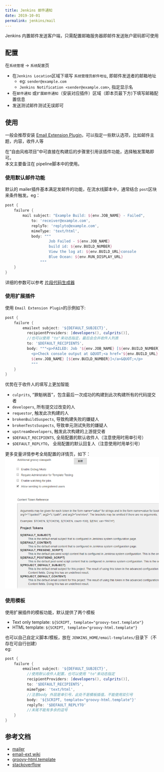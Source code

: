 ```yaml
---
title: Jenkins 邮件通知
date: 2019-10-01
permalink: jenkins/mail
---
```


Jenkins 内置邮件发送客户端，只需配置邮箱服务器即邮件发送账户密码即可使用
## 配置
在`系统管理` -> `系统配置`页
- 在`Jenkins Location`区域下填写 `系统管理员邮件地址`, 即邮件发送者的邮箱地址
    - eg: `sender@example.com`
    - `Jenkins Notification <sender@example.com>`, 指定显示名
- 在`邮件通知` 或`扩展邮件通知`（安装对应插件）区域（即本页最下方)下填写邮箱配置信息
- 发送测试邮件测试无误即可

## 使用
一般会推荐安装 [Email Extension Plugin](https://jenkins.io/doc/pipeline/steps/email-ext/)，可以指定一些默认选项，比如邮件主题，内容，收件人等

在“自由风格项目”中可直接在构建后的步骤里引用该插件功能，选择触发策略即可。  
本文主要备注在 pipeline脚本中的使用。

### 使用默认邮件功能
默认的 mailer插件基本满足发邮件的功能，在流水线脚本中，通常结合 `post`区块来条件触发。eg：

```groovy
post {
    failure {
        mail subject: "Example Build: ${env.JOB_NAME} - Failed", 
            to: 'receiver@example.com', 
            replyTo: 'replyto@example.com', 
            mimeType: 'text/html',
            body: """
                    Job Failed - ${env.JOB_NAME} 
                    build id: ${env.BUILD_NUMBER}
                    View the log at: ${env.BUILD_URL}console
                    Blue Ocean: ${env.RUN_DISPLAY_URL}
                """
    }
}
```
详细的参数可以参考 [片段代码生成器](/jenkins/pipeline-syntax/#代码片段生成器) 

### 使用扩展插件
使用 `Email Extension Plugin`的示例如下:
```groovy
post {
    failure {
        emailext subject: '${DEFAULT_SUBJECT}',
          recipientProviders: [developers(), culprits()], 
          //也可以使用 "to"来动态指定，最后会合并收件人列表
          to: '$DEFAULT_RECIPIENTS',
          body: """<p>FAILED: Job '${env.JOB_NAME} [${env.BUILD_NUMBER}]':</p>
            <p>Check console output at &QUOT;<a href='${env.BUILD_URL}'>
            ${env.JOB_NAME} [${env.BUILD_NUMBER}]</a>&QUOT;</p>
            """
    }
}

```
优势在于收件人的填写上更加智能
- `culprits`, “罪魁祸首”，包含最后一次成功的构建到此次构建所有的代码提交者
- `developers`, 所有提交过改变的人
- `requestor`, 触发此次构建的人
- `brokenBuildSuspects`, 导致构建失败的嫌疑人
- `brokenTestsSuspects`, 导致单元测试失败的嫌疑人
- `upstreamDevelopers`, 触发此次构建的上游提交者
- `$DEFAULT_RECIPIENTS`, 全局配置的默认收件人（注意使用时用单引号）
- `$DEFAULT_REPLYTO`， 全局配置的默认回复人（注意使用时用单引号）

更多变量详情参考全局配置的详情页，如下：
![mailext_var](./images/mailext_var.png)

### 使用模板
使用扩展插件的模板功能，默认提供了两个模板
- Text only template: `${SCRIPT, template="groovy-text.template"}`
- HTML template: `${SCRIPT, template="groovy-html.template"}`

也可以自己自定义脚本/模板，放在 `JENKINS_HOME/email-templates/`目录下（不存在可自行创建）  
eg:
```groovy
post {
    failure {
        emailext subject: '${DEFAULT_SUBJECT}',
          //使用默认收件人配置，也可以使用 "to"来动态指定
          recipientProviders: [developers(), culprits()], 
          to: '$DEFAULT_RECIPIENTS',
          mimeType: 'text/html',
          //注意body 外层是单引号，此处不是模板插值，不能使用双引号
          body: '${SCRIPT, template="groovy-html.template"}'
          replyTo: '$DEFAULT_REPLYTO'
          //末尾不能有多余的逗号
    }
}
```

## 参考文档
- [mailer](https://github.com/jenkinsci/mailer-plugin)
- [email-ext wiki](https://wiki.jenkins.io/display/JENKINS/Email-ext+plugin#Email-extplugin-PipelineExamples)
- [groovy-html.template](https://github.com/jenkinsci/email-ext-plugin/blob/master/src/main/resources/hudson/plugins/emailext/templates/groovy-html.template)
- [stackoverflow](https://stackoverflow.com/questions/37169100/use-jenkins-mailer-inside-pipeline-workflow/39499554#39499554)